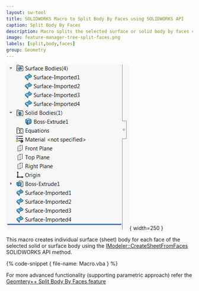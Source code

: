 ```yaml
---
layout: sw-tool
title: SOLIDWORKS Macro to Split Body By Faces using SOLIDWORKS API
caption: Split Body By Faces
description: Macro splits the selected surface or solid body by faces creating individual sheet body for each face using SOLIDWORKS API
image: feature-manager-tree-split-faces.png
labels: [split,body,faces]
group: Geometry
---
```

![Feature Manager Tree with sheet bodies for each face](feature-manager-tree-split-faces.png){ width=250 }

This macro creates individual surface (sheet) body for each face of the selected solid or surface body using the [IModeler::CreateSheetFromFaces](http://help.solidworks.com/2018/english/api/sldworksapi/solidworks.interop.sldworks~solidworks.interop.sldworks.imodeler~createsheetfromfaces.html) SOLIDWORKS API method.

{% code-snippet { file-name: Macro.vba } %}

For more advanced functionality (supporting parametric approach) refer the [Geomtery++ Split Body By Faces feature](/labs/solidworks/geometry-plus-plus/user-guide/split-body-by-faces/)
